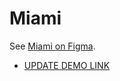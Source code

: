 # Miami

See [Miami on Figma](https://www.figma.com/file/OgS4RW5LfkJX613IfBeI6n/miami_home?node-id=0%3A1).

- [UPDATE DEMO LINK](https://andrii-pavlenko.github.io/layout_miami2/src/index.html)
